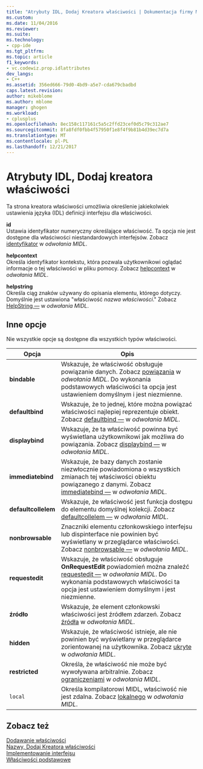 ```yaml
---
title: "Atrybuty IDL, Dodaj Kreatora właściwości | Dokumentacja firmy Microsoft"
ms.custom: 
ms.date: 11/04/2016
ms.reviewer: 
ms.suite: 
ms.technology:
- cpp-ide
ms.tgt_pltfrm: 
ms.topic: article
f1_keywords:
- vc.codewiz.prop.idlattributes
dev_langs:
- C++
ms.assetid: 356ed666-79d0-4bd9-a5e7-cda679cbadbd
caps.latest.revision: 
author: mikeblome
ms.author: mblome
manager: ghogen
ms.workload:
- cplusplus
ms.openlocfilehash: 8ec158c117161c5a5c2ffd23cef0d5c79c312ae7
ms.sourcegitcommit: 8fa8fdf0fbb4f57950f1e8f4f9b81b4d39ec7d7a
ms.translationtype: MT
ms.contentlocale: pl-PL
ms.lasthandoff: 12/21/2017
---
```

# <a name="idl-attributes-add-property-wizard"></a>Atrybuty IDL, Dodaj kreatora właściwości
Ta strona kreatora właściwości umożliwia określenie jakiekolwiek ustawienia języka (IDL) definicji interfejsu dla właściwości.  
  
 **id**  
 Ustawia identyfikator numeryczny określające właściwość. Ta opcja nie jest dostępne dla właściwości niestandardowych interfejsów. Zobacz [identyfikator](http://msdn.microsoft.com/library/windows/desktop/aa367040) w *odwołania MIDL*.  
  
 **helpcontext**  
 Określa identyfikator kontekstu, która pozwala użytkownikowi oglądać informacje o tej właściwości w pliku pomocy. Zobacz [helpcontext](http://msdn.microsoft.com/library/windows/desktop/aa366851) w *odwołania MIDL*.  
  
 **helpstring**  
 Określa ciąg znaków używany do opisania elementu, którego dotyczy. Domyślnie jest ustawiona "właściwość *nazwa właściwości*." Zobacz [HelpString —](http://msdn.microsoft.com/library/windows/desktop/aa366856) w *odwołania MIDL*.  
  
## <a name="other-options"></a>Inne opcje  
 Nie wszystkie opcje są dostępne dla wszystkich typów właściwości.  
  
|Opcja|Opis|  
|------------|-----------------|  
|**bindable**|Wskazuje, że właściwość obsługuje powiązanie danych. Zobacz [powiązania](http://msdn.microsoft.com/library/windows/desktop/aa366738) w *odwołania MIDL*. Do wykonania podstawowych właściwości ta opcja jest ustawieniem domyślnym i jest niezmienne.|  
|**defaultbind**|Wskazuje, że to jednej, które można powiązać właściwości najlepiej reprezentuje obiekt. Zobacz [defaultbind —](http://msdn.microsoft.com/library/windows/desktop/aa366790) w *odwołania MIDL*.|  
|**displaybind**|Wskazuje, że ta właściwość powinna być wyświetlana użytkownikowi jak możliwa do powiązania. Zobacz [displaybind —](http://msdn.microsoft.com/library/windows/desktop/aa366804) w *odwołania MIDL*.|  
|**immediatebind**|Wskazuje, że bazy danych zostanie niezwłocznie powiadomiona o wszystkich zmianach tej właściwości obiektu powiązanego z danymi. Zobacz [immediatebind —](http://msdn.microsoft.com/library/windows/desktop/aa367045) w *odwołania MIDL*.|  
|**defaultcollelem**|Wskazuje, że właściwość jest funkcja dostępu do elementu domyślnej kolekcji. Zobacz [defaultcollelem —](http://msdn.microsoft.com/library/windows/desktop/aa366792) w *odwołania MIDL*.|  
|**nonbrowsable**|Znaczniki elementu członkowskiego interfejsu lub dispinterface nie powinien być wyświetlany w przeglądarce właściwości. Zobacz [nonbrowsable —](http://msdn.microsoft.com/library/windows/desktop/aa367117) w *odwołania MIDL*.|  
|**requestedit**|Wskazuje, że właściwość obsługuje **OnRequestEdit** powiadomień można znaleźć [requestedit —](http://msdn.microsoft.com/library/windows/desktop/aa367155) w *odwołania MIDL*. Do wykonania podstawowych właściwości ta opcja jest ustawieniem domyślnym i jest niezmienne.|  
|**źródło**|Wskazuje, że element członkowski właściwości jest źródłem zdarzeń. Zobacz [źródła](http://msdn.microsoft.com/library/windows/desktop/aa367166) w *odwołania MIDL*.|  
|**hidden**|Wskazuje, że właściwość istnieje, ale nie powinien być wyświetlany w przeglądarce zorientowanej na użytkownika. Zobacz [ukryte](http://msdn.microsoft.com/library/windows/desktop/aa366861) w *odwołania MIDL*.|  
|**restricted**|Określa, że właściwość nie może być wywoływana arbitralnie. Zobacz [ograniczeniami](http://msdn.microsoft.com/library/windows/desktop/aa367157) w *odwołania MIDL*.|  
|`local`|Określa kompilatorowi MIDL, właściwość nie jest zdalna. Zobacz [lokalnego](http://msdn.microsoft.com/library/windows/desktop/aa367071) w *odwołania MIDL*.|  
  
## <a name="see-also"></a>Zobacz też  
 [Dodawanie właściwości](../ide/adding-a-property-visual-cpp.md)   
 [Nazwy, Dodaj Kreatora właściwości](../ide/names-add-property-wizard.md)   
 [Implementowanie interfejsu](../ide/implementing-an-interface-visual-cpp.md)   
 [Właściwości podstawowe](../ide/stock-properties.md)